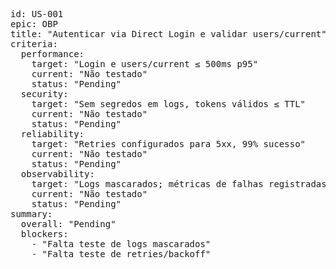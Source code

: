 <pre>
id: US-001
epic: OBP
title: "Autenticar via Direct Login e validar users/current"
criteria:
  performance:
    target: "Login e users/current ≤ 500ms p95"
    current: "Não testado"
    status: "Pending"
  security:
    target: "Sem segredos em logs, tokens válidos ≤ TTL"
    current: "Não testado"
    status: "Pending"
  reliability:
    target: "Retries configurados para 5xx, 99% sucesso"
    current: "Não testado"
    status: "Pending"
  observability:
    target: "Logs mascarados; métricas de falhas registradas"
    current: "Não testado"
    status: "Pending"
summary:
  overall: "Pending"
  blockers:
    - "Falta teste de logs mascarados"
    - "Falta teste de retries/backoff"
</pre>
